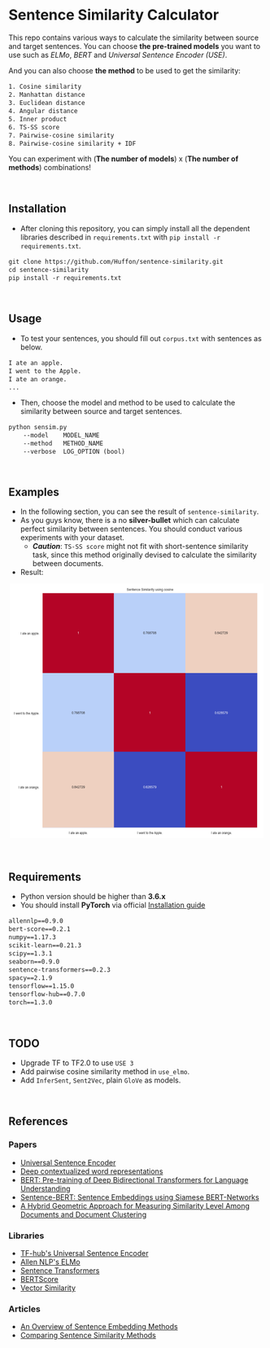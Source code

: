 # Sentence Similarity Calculator
This repo contains various ways to calculate the similarity between source and target sentences. You can choose **the pre-trained models** you want to use such as _ELMo_, _BERT_ and _Universal Sentence Encoder (USE)_.

And you can also choose **the method** to be used to get the similarity:

    1. Cosine similarity
    2. Manhattan distance
    3. Euclidean distance
    4. Angular distance
    5. Inner product
    6. TS-SS score
    7. Pairwise-cosine similarity
    8. Pairwise-cosine similarity + IDF
    
You can experiment with (**The number of models**) x (**The number of methods**) combinations!
    
<br/>

## Installation
- After cloning this repository, you can simply install all the dependent libraries described in `requirements.txt` with `pip install -r requirements.txt`.
```
git clone https://github.com/Huffon/sentence-similarity.git
cd sentence-similarity
pip install -r requirements.txt
```

<br/>

## Usage
- To test your sentences, you should fill out `corpus.txt` with sentences as below.
```
I ate an apple.
I went to the Apple.
I ate an orange.
...
```
- Then, choose the model and method to be used to calculate the similarity between source and target sentences.
```
python sensim.py
    --model    MODEL_NAME
    --method   METHOD_NAME
    --verbose  LOG_OPTION (bool)
```

<br/>

## Examples
- In the following section, you can see the result of `sentence-similarity`.
- As you guys know, there is a no **silver-bullet** which can calculate perfect similarity between sentences. You should conduct various experiments with your dataset.
    - _**Caution**_: `TS-SS score` might not fit with short-sentence similarity task, since this method originally devised to calculate the similarity between documents.
- Result:

<p align="center">
  <img width="500" height="500" src="fig/result.png">
</p>

<br/>

## Requirements
- Python version should be higher than **3.6.x**
- You should install **PyTorch** via official [Installation guide](https://pytorch.org/get-started/locally/)
```
allennlp==0.9.0
bert-score==0.2.1
numpy==1.17.3
scikit-learn==0.21.3
scipy==1.3.1
seaborn==0.9.0
sentence-transformers==0.2.3
spacy==2.1.9
tensorflow==1.15.0
tensorflow-hub==0.7.0
torch==1.3.0
```

<br/>

## TODO
- Upgrade TF to TF2.0 to use `USE 3`
- Add pairwise cosine similarity method in `use_elmo`.
- Add `InferSent`, `Sent2Vec`, plain `GloVe` as models.

<br/>

## References
### Papers
- [Universal Sentence Encoder](https://arxiv.org/abs/1803.11175)
- [Deep contextualized word representations](https://arxiv.org/abs/1802.05365)
- [BERT: Pre-training of Deep Bidirectional Transformers for Language Understanding](https://arxiv.org/abs/1810.04805)
- [Sentence-BERT: Sentence Embeddings using Siamese BERT-Networks](https://arxiv.org/abs/1908.10084)
- [A Hybrid Geometric Approach for Measuring Similarity Level Among Documents and Document Clustering](https://ieeexplore.ieee.org/document/7474366/metrics#metrics)


### Libraries
- [TF-hub's Universal Sentence Encoder](https://tfhub.dev/google/universal-sentence-encoder/2)
- [Allen NLP's ELMo](https://github.com/allenai/allennlp)
- [Sentence Transformers](https://github.com/UKPLab/sentence-transformers)
- [BERTScore](https://github.com/Tiiiger/bert_score)
- [Vector Similarity](https://github.com/taki0112/Vector_Similarity)


### Articles
- [An Overview of Sentence Embedding Methods](http://mlexplained.com/2017/12/28/an-overview-of-sentence-embedding-methods/)
- [Comparing Sentence Similarity Methods](http://nlp.town/blog/sentence-similarity/)